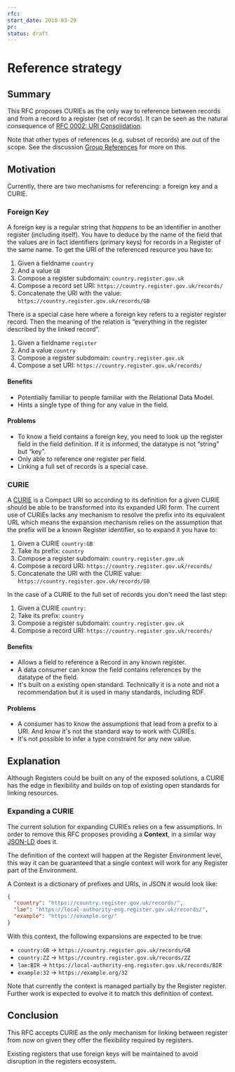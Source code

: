 ```yaml
---
rfc:
start_date: 2018-03-29
pr:
status: draft
---
```


# Reference strategy

## Summary

This RFC proposes CURIEs as the only way to reference between records and from a record
to a register (set of records). It can be seen as the natural consequence of
[RFC 0002: URI Consolidation](https://github.com/openregister/registers-rfcs/blob/master/content/uri-consolidation/index.md).

Note that other types of references (e.g. subset of records) are out of the
scope. See the discussion [Group References](https://github.com/openregister/registers-rfcs/issues/4)
for more on this.

## Motivation

Currently, there are two mechanisms for referencing: a foreign key and a CURIE.

### Foreign Key

A foreign key is a regular string that _happens_ to be an identifier in another
register (including itself). You have to deduce by the name of the field that
the values are in fact identifiers (primary keys) for records in a Register of
the same name. To get the URI of the referenced resource you have to:

1. Given a fieldname `country`
1. And a value `GB`
1. Compose a register subdomain: `country.register.gov.uk`
1. Compose a record set URI: `https://country.register.gov.uk/records/`
1. Concatenate the URI with the value: `https://country.register.gov.uk/records/GB`

There is a special case here where a foreign key refers to a register register
record. Then the meaning of the relation is “everything in the register
described by the linked record”.

1. Given a fieldname `register`
1. And a value `country`
1. Compose a register subdomain: `country.register.gov.uk`
1. Compose a set URI: `https://country.register.gov.uk/records/`

#### Benefits

* Potentially familiar to people familiar with the Relational Data Model.
* Hints a single type of thing for any value in the field.

#### Problems

* To know a field contains a foreign key, you need to look up the register field
in the field definition. If it is informed, the datatype is not “string” but
“key”.
* Only able to reference one register per field.
* Linking a full set of records is a special case.


### CURIE

A [CURIE](https://www.w3.org/TR/curie/) is a Compact URI so according to its
definition for a given CURIE should be able to be transformed into its
expanded URI form. The current use of CURIEs lacks any mechanism to resolve the
prefix into its equivalent URL which means the expansion mechanism relies on
the assumption that the prefix will be a known Register identifier, so to
expand it you have to:

1. Given a CURIE `country:GB`
1. Take its prefix: `country`
1. Compose a register subdomain: `country.register.gov.uk`
1. Compose a record URI: `https://country.register.gov.uk/records/`
1. Concatenate the URI with the CURIE value: `https://country.register.gov.uk/records/GB`

In the case of a CURIE to the full set of records you don't need the last
step:

1. Given a CURIE `country:`
1. Take its prefix: `country`
1. Compose a register subdomain: `country.register.gov.uk`
1. Compose a record URI: `https://country.register.gov.uk/records/`


#### Benefits

* Allows a field to reference a Record in any known register.
* A data consumer can know the field contains references by the datatype of the
  field.
* It's built on a existing open standard. Technically it is a note and not a
  recommendation but it is used in many standards, including RDF.

#### Problems

* A consumer has to know the assumptions that lead from a prefix to a URI. And
  know it's not the standard way to work with CURIEs.
* It's not possible to infer a type constraint for any new value.


## Explanation

Although Registers could be built on any of the exposed solutions, a CURIE has
the edge in flexibility and builds on top of existing open standards for
linking resources.

### Expanding a CURIE

The current solution for expanding CURIEs relies on a few assumptions. In
order to remove this RFC proposes providing a **Context**, in a similar way
[JSON-LD](https://json-ld.org/) does it.

The definition of the context will happen at the Register Environment level,
this way it can be guaranteed that a single context will work for any Register
part of the Environment.

A Context is a dictionary of prefixes and URIs, in JSON it would look like:

```json
{
  "country": "https://country.register.gov.uk/records/",
  "lae": "https://local-authority-eng.register.gov.uk/records/",
  "example": "https://example.org/"
}
```

With this context, the following expansions are expected to be true:

* `country:GB` -> `https://country.register.gov.uk/records/GB`
* `country:ZZ` -> `https://country.register.gov.uk/records/ZZ`
* `lae:BIR` -> `https://local-authority-eng.register.gov.uk/records/BIR`
* `example:32` -> `https://example.org/32`

Note that currently the context is managed partially by the Register register.
Further work is expected to evolve it to match this definition of context.

## Conclusion

This RFC accepts CURIE as the only mechanism for linking between register from
now on given they offer the flexibility required by registers.

Existing registers that use foreign keys will be maintained to avoid
disruption in the registers ecosystem.

